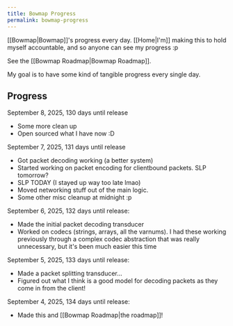 ```yaml
---
title: Bowmap Progress
permalink: bowmap-progress
---
```

[[Bowmap|Bowmap]]'s progress every day. [[Home|I'm]] making this to hold myself accountable, and so anyone can see my progress :p

See the [[Bowmap Roadmap|Bowmap Roadmap]].

My goal is to have some kind of tangible progress every single day.

## Progress

September 8, 2025, 130 days until release

- Some more clean up
- Open sourced what I have now :D

September 7, 2025, 131 days until release

- Got packet decoding working (a better system)
- Started working on packet encoding for clientbound packets. SLP tomorrow?
- SLP TODAY (I stayed up way too late lmao)
- Moved networking stuff out of the main logic.
- Some other misc cleanup at midnight :p

September 6, 2025, 132 days until release:

- Made the initial packet decoding transducer
- Worked on codecs (strings, arrays, all the varnums). I had these working previously through a complex codec abstraction that was really unnecessary, but it's been much easier this time

September 5, 2025, 133 days until release:

- Made a packet splitting transducer...
- Figured out what I think is a good model for decoding packets as they come in from the client!

September 4, 2025, 134 days until release:

- Made this and [[Bowmap Roadmap|the roadmap]]!